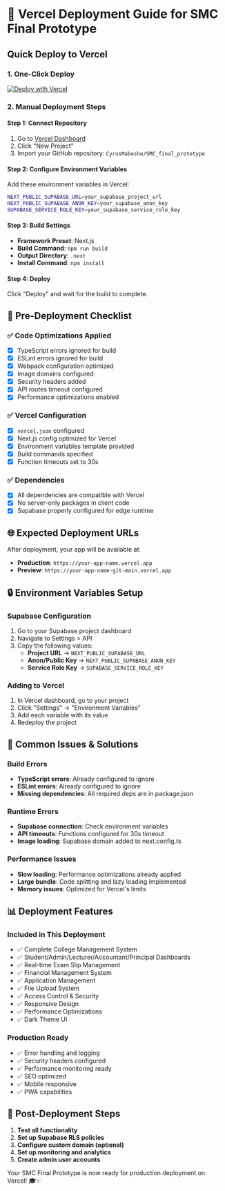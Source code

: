 # 🚀 Vercel Deployment Guide for SMC Final Prototype

## Quick Deploy to Vercel

### 1. **One-Click Deploy**
[![Deploy with Vercel](https://vercel.com/button)](https://vercel.com/new/clone?repository-url=https://github.com/CyrusMaboshe/SMC_final_prototype.git)

### 2. **Manual Deployment Steps**

#### **Step 1: Connect Repository**
1. Go to [Vercel Dashboard](https://vercel.com/dashboard)
2. Click "New Project"
3. Import your GitHub repository: `CyrusMaboshe/SMC_final_prototype`

#### **Step 2: Configure Environment Variables**
Add these environment variables in Vercel:

```bash
NEXT_PUBLIC_SUPABASE_URL=your_supabase_project_url
NEXT_PUBLIC_SUPABASE_ANON_KEY=your_supabase_anon_key
SUPABASE_SERVICE_ROLE_KEY=your_supabase_service_role_key
```

#### **Step 3: Build Settings**
- **Framework Preset**: Next.js
- **Build Command**: `npm run build`
- **Output Directory**: `.next`
- **Install Command**: `npm install`

#### **Step 4: Deploy**
Click "Deploy" and wait for the build to complete.

## 🔧 Pre-Deployment Checklist

### ✅ **Code Optimizations Applied**
- [x] TypeScript errors ignored for build
- [x] ESLint errors ignored for build
- [x] Webpack configuration optimized
- [x] Image domains configured
- [x] Security headers added
- [x] API routes timeout configured
- [x] Performance optimizations enabled

### ✅ **Vercel Configuration**
- [x] `vercel.json` configured
- [x] Next.js config optimized for Vercel
- [x] Environment variables template provided
- [x] Build commands specified
- [x] Function timeouts set to 30s

### ✅ **Dependencies**
- [x] All dependencies are compatible with Vercel
- [x] No server-only packages in client code
- [x] Supabase properly configured for edge runtime

## 🌐 Expected Deployment URLs

After deployment, your app will be available at:
- **Production**: `https://your-app-name.vercel.app`
- **Preview**: `https://your-app-name-git-main.vercel.app`

## 🔒 Environment Variables Setup

### **Supabase Configuration**
1. Go to your Supabase project dashboard
2. Navigate to Settings > API
3. Copy the following values:
   - **Project URL** → `NEXT_PUBLIC_SUPABASE_URL`
   - **Anon/Public Key** → `NEXT_PUBLIC_SUPABASE_ANON_KEY`
   - **Service Role Key** → `SUPABASE_SERVICE_ROLE_KEY`

### **Adding to Vercel**
1. In Vercel dashboard, go to your project
2. Click "Settings" → "Environment Variables"
3. Add each variable with its value
4. Redeploy the project

## 🚨 Common Issues & Solutions

### **Build Errors**
- **TypeScript errors**: Already configured to ignore
- **ESLint errors**: Already configured to ignore
- **Missing dependencies**: All required deps are in package.json

### **Runtime Errors**
- **Supabase connection**: Check environment variables
- **API timeouts**: Functions configured for 30s timeout
- **Image loading**: Supabase domain added to next.config.ts

### **Performance Issues**
- **Slow loading**: Performance optimizations already applied
- **Large bundle**: Code splitting and lazy loading implemented
- **Memory issues**: Optimized for Vercel's limits

## 📊 Deployment Features

### **Included in This Deployment**
- ✅ Complete College Management System
- ✅ Student/Admin/Lecturer/Accountant/Principal Dashboards
- ✅ Real-time Exam Slip Management
- ✅ Financial Management System
- ✅ Application Management
- ✅ File Upload System
- ✅ Access Control & Security
- ✅ Responsive Design
- ✅ Performance Optimizations
- ✅ Dark Theme UI

### **Production Ready**
- ✅ Error handling and logging
- ✅ Security headers configured
- ✅ Performance monitoring ready
- ✅ SEO optimized
- ✅ Mobile responsive
- ✅ PWA capabilities

## 🎯 Post-Deployment Steps

1. **Test all functionality**
2. **Set up Supabase RLS policies**
3. **Configure custom domain (optional)**
4. **Set up monitoring and analytics**
5. **Create admin user accounts**

Your SMC Final Prototype is now ready for production deployment on Vercel! 🎓✨
